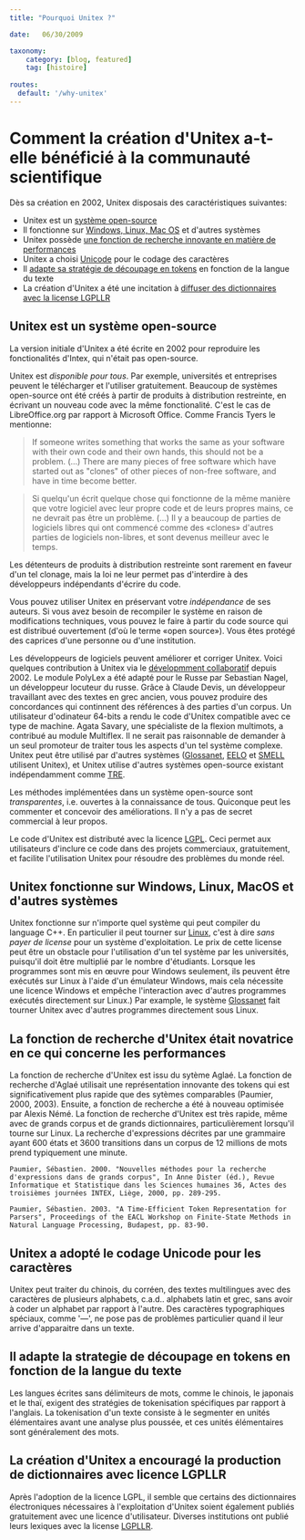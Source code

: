 ```yaml
---
title: "Pourquoi Unitex ?"

date:   06/30/2009

taxonomy:
    category: [blog, featured]
    tag: [histoire]
    
routes:
  default: '/why-unitex'
---
```


# Comment la création d'Unitex a-t-elle bénéficié à la communauté scientifique

Dès sa création en 2002, Unitex disposais des caractéristiques suivantes:

- Unitex est un [système open-source](#feature-1)
- Il fonctionne sur [Windows, Linux, Mac OS](#feature-2) et d'autres systèmes
- Unitex possède [une fonction de recherche innovante en matière de performances](#feature-3)
- Unitex a choisi [Unicode](#feature-4) pour le codage des caractères
- Il [adapte sa stratégie de découpage en tokens](#feature-5) en fonction de la langue du texte
- La création d'Unitex a été une incitation à [diffuser des dictionnaires avec la license LGPLLR](#feature-6)

## Unitex est un système open-source <a id="feature-1"></a>

La version initiale d'Unitex a été écrite en 2002 pour reproduire les fonctionalités d'Intex, qui n'était pas open-source.

Unitex est *disponible pour tous*. Par exemple, universités et entreprises peuvent le télécharger et l'utiliser gratuitement. Beaucoup de systèmes open-source ont été créés à partir de produits à distribution restreinte, en écrivant un nouveau code avec la même fonctionalité. C'est le cas de LibreOffice.org par rapport à Microsoft Office. Comme Francis Tyers le mentionne:

> If someone writes something that works the same as your software with their own code and their own hands, this should not be a problem. (...) There are many pieces of free software which have started out as "clones" of other pieces of non-free software, and have in time become better.

> Si quelqu'un écrit quelque chose qui fonctionne de la même manière que votre logiciel avec leur propre code et de leurs propres mains, ce ne devrait pas être un problème. (...) Il y a beaucoup de parties de logiciels libres qui ont commencé comme des «clones» d'autres parties de logiciels non-libres, et sont devenus meilleur avec le temps.

Les détenteurs de produits à distribution restreinte sont rarement en faveur d'un tel clonage, mais la loi ne leur permet pas d'interdire à des développeurs indépendants d'écrire du code.

Vous pouvez utiliser Unitex en préservant votre *indépendance* de ses auteurs. Si vous avez besoin de recompiler le système en raison de modifications techniques, vous pouvez le faire à partir du code source qui est distribué ouvertement (d'où le terme «open source»). Vous êtes protégé des caprices d'une personne ou d'une institution.

Les développeurs de logiciels peuvent améliorer et corriger Unitex. Voici quelques contribution à Unitex via le [dévelopmment collaboratif](http://en.wikipedia.org/wiki/Collaborative_software_development_model?target=_blank) depuis 2002. Le module PolyLex a été adapté pour le Russe par Sebastian Nagel, un développeur locuteur du russe. Grâce à Claude Devis, un développeur travaillant avec des textes en grec ancien, vous pouvez produire des concordances qui continnent des références à des parties d'un corpus. Un utilisateur d'odinateur 64-bits a rendu le code  d'Unitex compatible avec ce type de machine. Agata Savary, une spécialiste de la flexion multimots, a contribué au module Multiflex. Il ne serait pas raisonnable de demander à un seul promoteur de traiter tous les aspects d'un tel système complexe. Unitex peut être utilisé par d'autres systèmes ([Glossanet](http://glossa.fltr.ucl.ac.be?target=_blank), [EELO](http://label.ist.utl.pt/pt/eelo_intr_pt.php?target=_blank) et [SMELL](http://label.ist.utl.pt/pt/smell_intr_pt.php?target=_blank) utilisent Unitex), et Unitex utilise d'autres systèmes open-source existant indépendamment comme [TRE](http://freecode.com/projects/tre?target=_blank).

Les méthodes implémentées dans un système open-source sont *transparentes*, i.e. ouvertes à la connaissance de tous. Quiconque peut les commenter et concevoir des améliorations. Il n'y a pas de secret commercial à leur propos.

Le code d'Unitex est distributé avec la licence [LGPL](http://www.gnu.org/licenses/lgpl.html?target=_blank). Ceci permet aux utilisateurs d'inclure ce code dans des projets commerciaux, gratuitement, et facilite l'utilisation Unitex pour résoudre des problèmes du monde réel. 


## Unitex fonctionne sur Windows, Linux, MacOS et d'autres systèmes <a id="feature-2"></a>

Unitex fonctionne sur n'importe quel système qui peut compiler du language C++. En particulier il peut tourner sur [Linux](http://www.linux.org?target=_blank), c'est à dire *sans payer de license* pour un système d'exploitation. Le prix de cette license peut être un obstacle pour l'utilisation d'un tel système par  les universités, puisqu'il doit être multiplié par le nombre d'étudiants. Lorsque les programmes sont mis en œuvre pour Windows seulement, ils peuvent être exécutés sur Linux à l'aide d'un émulateur Windows, mais cela nécessite une licence Windows et empêche l'interaction avec d'autres programmes exécutés directement sur Linux.) Par example, le système [Glossanet](http://glossa.fltr.ucl.ac.be?target=_blank) fait tourner Unitex avec d'autres programmes directement sous Linux.

## La fonction de recherche d'Unitex était novatrice en ce qui concerne les performances <a id="feature-3"></a>

La fonction de recherche d'Unitex est issu du sytème Aglaé. La fonction de recherche d'Aglaé utilisait une représentation innovante des tokens qui est significativement plus rapide que des sytèmes comparables (Paumier, 2000, 2003). Ensuite, a fonction de recherche a été à nouveau optimisée par Alexis Némé. La fonction de recherche d'Unitex est très rapide, même avec de grands corpus et de grands dictionnaires, particulièrement lorsqu'il tourne sur  Linux. La recherche d'expressions décrites par une grammaire ayant 600 états et 3600 transitions dans un corpus de 12 millions de mots prend typiquement une minute.

```
Paumier, Sébastien. 2000. "Nouvelles méthodes pour la recherche d'expressions dans de grands corpus", In Anne Dister (éd.), Revue Informatique et Statistique dans les Sciences humaines 36, Actes des troisièmes journées INTEX, Liège, 2000, pp. 289-295.
```

```
Paumier, Sébastien. 2003. "A Time-Efficient Token Representation for Parsers", Proceedings of the EACL Workshop on Finite-State Methods in Natural Language Processing, Budapest, pp. 83-90. 
```

## Unitex a adopté le codage Unicode pour les caractères <a id="feature-4"></a>

Unitex peut traiter du chinois, du corréen, des textes  multilingues avec des caractères de  plusieurs alphabets, c.a.d.. alphabets latin et grec, sans avoir à coder un alphabet par rapport à l'autre. Des caractères typographiques spéciaux, comme '—', ne pose pas de problèmes particulier quand il leur arrive d'apparaitre dans un texte. 

## Il adapte la strategie de découpage en  tokens en fonction de la langue du texte <a id="feature-5"></a>

Les langues écrites sans délimiteurs de mots, comme le chinois, le japonais et le thaï, exigent des stratégies de tokenisation spécifiques par rapport à l'anglais. La tokenisation d'un texte consiste à le segmenter en unités élémentaires avant une analyse plus poussée, et ces unités élémentaires sont généralement des mots.

## La création d'Unitex a encouragé la production de dictionnaires avec licence LGPLLR<a id="feature-6"></a>

Après l'adoption de la licence LGPL, il semble que certains des dictionnaires électroniques nécessaires à l'exploitation d'Unitex soient également publiés gratuitement avec une licence d'utilisateur. Diverses institutions ont publié leurs lexiques avec la license [LGPLLR](../lgpllr). 
